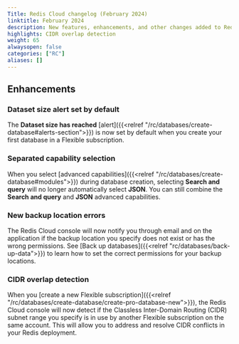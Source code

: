 ```yaml
---
Title: Redis Cloud changelog (February 2024)
linktitle: February 2024
description: New features, enhancements, and other changes added to Redis Cloud during February 2024.
highlights: CIDR overlap detection
weight: 65
alwaysopen: false
categories: ["RC"]
aliases: []
---
```


## Enhancements

### Dataset size alert set by default

The **Dataset size has reached** [alert]({{<relref "/rc/databases/create-database#alerts-section">}}) is now set by default when you create your first database in a Flexible subscription.

### Separated capability selection

When you select [advanced capabilities]({{<relref "/rc/databases/create-database#modules">}}) during database creation, selecting **Search and query** will no longer automatically select **JSON**. You can still combine the **Search and query** and **JSON** advanced capabilities.

### New backup location errors

The Redis Cloud console will now notify you through email and on the application if the backup location you specify does not exist or has the wrong permissions. See [Back up databases]({{<relref "rc/databases/back-up-data">}}) to learn how to set the correct permissions for your backup locations.

### CIDR overlap detection

When you [create a new Flexible subscription]({{<relref "/rc/databases/create-database/create-pro-database-new">}}), the Redis Cloud console will now detect if the Classless Inter-Domain Routing (CIDR) subnet range you specify is in use by another Flexible subscription on the same account. This will allow you to address and resolve CIDR conflicts in your Redis deployment.

